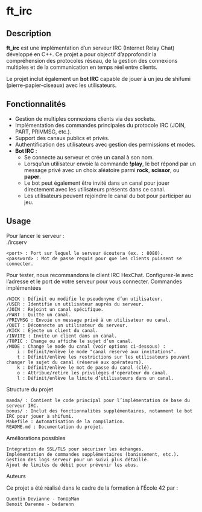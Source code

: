 # ft_irc

## Description  
**ft_irc** est une implémentation d’un serveur IRC (Internet Relay Chat) développé en C++. Ce projet a pour objectif d’approfondir la compréhension des protocoles réseau, de la gestion des connexions multiples et de la communication en temps réel entre clients.  

Le projet inclut également un **bot IRC** capable de jouer à un jeu de shifumi (pierre-papier-ciseaux) avec les utilisateurs.

## Fonctionnalités  
- Gestion de multiples connexions clients via des sockets.  
- Implémentation des commandes principales du protocole IRC (JOIN, PART, PRIVMSG, etc.).  
- Support des canaux publics et privés.  
- Authentification des utilisateurs avec gestion des permissions et modes.  
- **Bot IRC** :  
  - Se connecte au serveur et crée un canal à son nom.  
  - Lorsqu'un utilisateur envoie la commande **!play**, le bot répond par un message privé avec un choix aléatoire parmi **rock**, **scissor**, ou **paper**.  
  - Le bot peut également être invité dans un canal pour jouer directement avec les utilisateurs présents dans ce canal.  
  - Les utilisateurs peuvent rejoindre le canal du bot pour participer au jeu.  

## Usage  
Pour lancer le serveur :  
./ircserv <port> <password>

    <port> : Port sur lequel le serveur écoutera (ex. : 8080).
    <password> : Mot de passe requis pour que les clients puissent se connecter.

Pour tester, nous recommandons le client IRC HexChat. Configurez-le avec l’adresse et le port de votre serveur pour vous connecter.
Commandes implémentées

    /NICK : Définit ou modifie le pseudonyme d’un utilisateur.
    /USER : Identifie un utilisateur auprès du serveur.
    /JOIN : Rejoint un canal spécifique.
    /PART : Quitte un canal.
    /PRIVMSG : Envoie un message privé à un utilisateur ou canal.
    /QUIT : Déconnecte un utilisateur du serveur.
    /KICK : Éjecte un client du canal.
    /INVITE : Invite un client dans un canal.
    /TOPIC : Change ou affiche le sujet d’un canal.
    /MODE : Change le mode du canal (voir options ci-dessous) :
        i : Définit/enlève le mode "canal réservé aux invitations".
        t : Définit/enlève les restrictions sur les utilisateurs pouvant changer le sujet du canal (réservé aux opérateurs).
        k : Définit/enlève le mot de passe du canal (clé).
        o : Attribue/retire les privilèges d'opérateur du canal.
        l : Définit/enlève la limite d’utilisateurs dans un canal.

Structure du projet

    manda/ : Contient le code principal pour l’implémentation de base du serveur IRC.
    bonus/ : Inclut des fonctionnalités supplémentaires, notamment le bot IRC pour jouer à shifumi.
    Makefile : Automatisation de la compilation.
    README.md : Documentation du projet.

Améliorations possibles

    Intégration de SSL/TLS pour sécuriser les échanges.
    Implémentation de commandes supplémentaires (banissement, etc.).
    Gestion des logs serveur pour un suivi plus détaillé.
    Ajout de limites de débit pour prévenir les abus.

Auteurs

Ce projet a été réalisé dans le cadre de la formation à l’École 42 par :

    Quentin Devianne - TonUpMan
    Benoit Darenne - bedarenn

